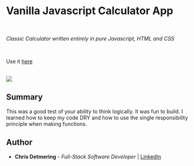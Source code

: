 # Vanilla Javascript Calculator App

<br>

_Classic Calculator written entirely in pure Javascript, HTML and CSS_

<br>

Use it [here](https://chrisdetmering.github.io/calculatorApp/)

<br>

<image src="Screen Shot 2020-12-16 at 2.47.33 PM.png">

## Summary

This was a good test of your ability to think logically. It was fun to build. I learned how to keep my code DRY and how to use the single responsibility principle when making functions. 

## Author

* **Chris Detmering** - *Full-Stack Software Developer*  | [LinkedIn](https://www.linkedin.com/in/chris-detmering-1b8b9851/)
